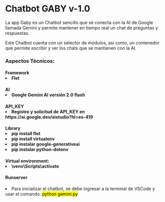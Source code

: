 <caption>
    <div class="container" style="text-aling:center";>
        <h1>Chatbot GABY v-1.0</h1>
    </div>
</caption>

<section>
<div class="container">
    <p>La app Gaby es un Chatbot sencillo que se conecta con la AI de Google llamada Gemini y permite mantener en tiempo real un chat de preguntas y respuestas.</p>
    <p>Este Chatbot cuenta con un selector de módulos, así como, un contenedor que permite escribir y ver los chats que se mantienen con la AI. </p>
</div>

<div class="container">
    <h3>Aspectos Técnicos:</h3>
</div>

<div class="container">
    <h4>Framework</4>
    <li>Flet</li>
</div>

<div class="container">
    <h4>AI</4>
    <li>Google Gemini AI versión 2.0 flash</li>
</div>

<div class="container">
    <h4>API_KEY</4>
    <li>Registro y solicitud de API_KEY en <br> https://ai.google.dev/aistudio?hl=es-419</li>
</div>

<div class="container">
    <h4>Library</4>
        <li>pip install flet</li>
        <li>pip install virtualenv</li>
        <li>pip instalar google-generativeai</li>
        <li>pip instalar python-dotenv</li>
</div>

<div class="container">
    <h4>Virtual environment:</4>
        <li>\venv\Scripts\activate</li>
</div>
</section>
        
<footer>
<div class="container my-2">
    <h4>Runserver</h4>
</div>

<div class="container my-2">
    <li>Para inicializar el chatbot, se debe ingresar a la terminal de VSCode y usar el comando: <mark>python gemini.py</mark></li> 
</div>
</footer>

